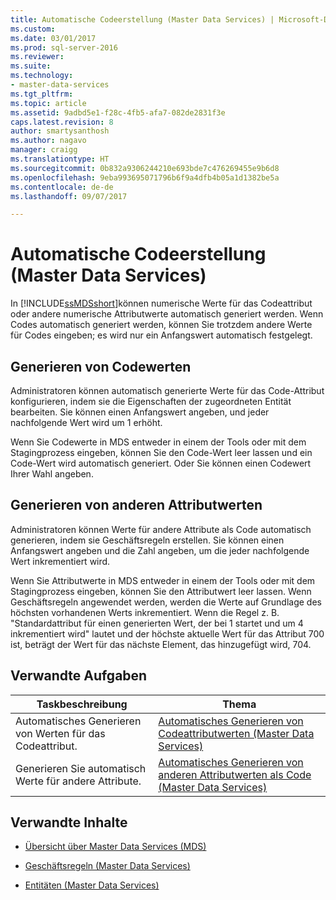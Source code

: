 ```yaml
---
title: Automatische Codeerstellung (Master Data Services) | Microsoft-Dokumentation
ms.custom: 
ms.date: 03/01/2017
ms.prod: sql-server-2016
ms.reviewer: 
ms.suite: 
ms.technology:
- master-data-services
ms.tgt_pltfrm: 
ms.topic: article
ms.assetid: 9adbd5e1-f28c-4fb5-afa7-082de2831f3e
caps.latest.revision: 8
author: smartysanthosh
ms.author: nagavo
manager: craigg
ms.translationtype: HT
ms.sourcegitcommit: 0b832a9306244210e693bde7c476269455e9b6d8
ms.openlocfilehash: 9eba993695071796b6f9a4dfb4b05a1d1382be5a
ms.contentlocale: de-de
ms.lasthandoff: 09/07/2017

---
```

# <a name="automatic-code-creation-master-data-services"></a>Automatische Codeerstellung (Master Data Services)
  In [!INCLUDE[ssMDSshort](../includes/ssmdsshort-md.md)]können numerische Werte für das Codeattribut oder andere numerische Attributwerte automatisch generiert werden. Wenn Codes automatisch generiert werden, können Sie trotzdem andere Werte für Codes eingeben; es wird nur ein Anfangswert automatisch festgelegt.  
  
## <a name="generating-code-values"></a>Generieren von Codewerten  
 Administratoren können automatisch generierte Werte für das Code-Attribut konfigurieren, indem sie die Eigenschaften der zugeordneten Entität bearbeiten. Sie können einen Anfangswert angeben, und jeder nachfolgende Wert wird um 1 erhöht.  
  
 Wenn Sie Codewerte in MDS entweder in einem der Tools oder mit dem Stagingprozess eingeben, können Sie den Code-Wert leer lassen und ein Code-Wert wird automatisch generiert. Oder Sie können einen Codewert Ihrer Wahl angeben.  
  
## <a name="generating-other-attribute-values"></a>Generieren von anderen Attributwerten  
 Administratoren können Werte für andere Attribute als Code automatisch generieren, indem sie Geschäftsregeln erstellen. Sie können einen Anfangswert angeben und die Zahl angeben, um die jeder nachfolgende Wert inkrementiert wird.  
  
 Wenn Sie Attributwerte in MDS entweder in einem der Tools oder mit dem Stagingprozess eingeben, können Sie den Attributwert leer lassen. Wenn Geschäftsregeln angewendet werden, werden die Werte auf Grundlage des höchsten vorhandenen Werts inkrementiert. Wenn die Regel z. B. "Standardattribut für einen generierten Wert, der bei 1 startet und um 4 inkrementiert wird" lautet und der höchste aktuelle Wert für das Attribut 700 ist, beträgt der Wert für das nächste Element, das hinzugefügt wird, 704.  
  
## <a name="related-tasks"></a>Verwandte Aufgaben  
  
|Taskbeschreibung|Thema|  
|----------------------|-----------|  
|Automatisches Generieren von Werten für das Codeattribut.|[Automatisches Generieren von Codeattributwerten &#40;Master Data Services&#41;](../master-data-services/automatically-generate-code-attribute-values-master-data-services.md)|  
|Generieren Sie automatisch Werte für andere Attribute.|[Automatisches Generieren von anderen Attributwerten als Code &#40;Master Data Services&#41;](../master-data-services/automatically-generate-attribute-values-other-than-code-master-data-services.md)|  
  
## <a name="related-content"></a>Verwandte Inhalte  
  
-   [Übersicht über Master Data Services &#40;MDS&#41;](../master-data-services/master-data-services-overview-mds.md)  
  
-   [Geschäftsregeln &#40;Master Data Services&#41;](../master-data-services/business-rules-master-data-services.md)  
  
-   [Entitäten &#40;Master Data Services&#41;](../master-data-services/entities-master-data-services.md)  
  
  
